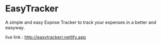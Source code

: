 # EasyTracker

A simple and easy Expnse Tracker to track your expenses  in a better and easyway.

live link : http://easytrackerr.netlify.app

